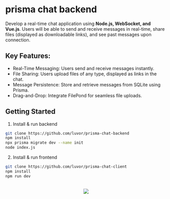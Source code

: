 # prisma chat backend

Develop a real-time chat application using <b>Node.js, WebSocket, and Vue.js</b>. Users will be able to send and receive messages in real-time, share files (displayed as downloadable links), and see past messages upon connection.

## Key Features:
- Real-Time Messaging: Users send and receive messages instantly.
- File Sharing: Users upload files of any type, displayed as links in the chat.
- Message Persistence: Store and retrieve messages from SQLite using Prisma.
- Drag-and-Drop: Integrate FilePond for seamless file uploads.


## Getting Started

1. Install & run backend
```bash
git clone https://github.com/luvor/prisma-chat-backend
npm install
npx prisma migrate dev --name init
node index.js
```
2. Install & run frontend
```bash
git clone https://github.com/luvor/prisma-chat-client
npm install
npm run dev
```

<br>

<center><img src="https://github.com/luvor/prisma-chat-client/assets/86249418/62db6873-27ba-4d90-b216-e82e914e0b10" /></center>

<br>
